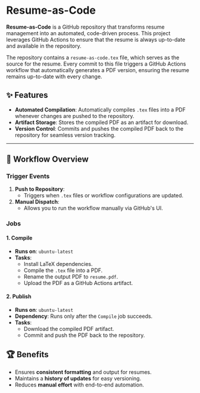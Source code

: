 # Resume-as-Code

**Resume-as-Code** is a GitHub repository that transforms resume management into an automated, code-driven process. This project leverages GitHub Actions to ensure that the resume is always up-to-date and available in the repository.

The repository contains a `resume-as-code.tex` file, which serves as the source for the resume. Every commit to this file triggers a GitHub Actions workflow that automatically generates a PDF version, ensuring the resume remains up-to-date with every change.

## ✨ Features

- **Automated Compilation**: Automatically compiles `.tex` files into a PDF whenever changes are pushed to the repository.
- **Artifact Storage**: Stores the compiled PDF as an artifact for download.
- **Version Control**: Commits and pushes the compiled PDF back to the repository for seamless version tracking.

---

## 🚀 Workflow Overview

### **Trigger Events**
1. **Push to Repository**:
   - Triggers when `.tex` files or workflow configurations are updated.
2. **Manual Dispatch**:
   - Allows you to run the workflow manually via GitHub's UI.

### **Jobs**

#### **1. Compile**
- **Runs on**: `ubuntu-latest`
- **Tasks**:
  - Install LaTeX dependencies.
  - Compile the `.tex` file into a PDF.
  - Rename the output PDF to `resume.pdf`.
  - Upload the PDF as a GitHub Actions artifact.

#### **2. Publish**
- **Runs on**: `ubuntu-latest`
- **Dependency**: Runs only after the `Compile` job succeeds.
- **Tasks**:
  - Download the compiled PDF artifact.
  - Commit and push the PDF back to the repository.

## 🏆 Benefits

- Ensures **consistent formatting** and output for resumes.
- Maintains a **history of updates** for easy versioning.
- Reduces **manual effort** with end-to-end automation.